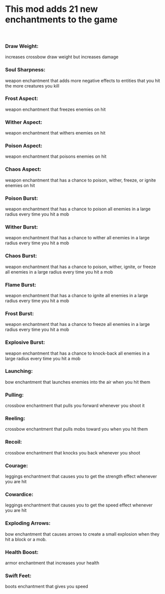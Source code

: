 # This mod adds 21 new enchantments to the game

 

### Draw Weight:

increases crossbow draw weight but increases damage

### Soul Sharpness:

weapon enchantment that adds more negative effects to entities that you hit the more creatures you kill

### Frost Aspect:

weapon enchantment that freezes enemies on hit

### Wither Aspect:

weapon enchantment that withers enemies on hit

### Poison Aspect:

weapon enchantment that poisons enemies on hit

### Chaos Aspect:

weapon enchantment that has a chance to poison, wither, freeze, or ignite enemies on hit

### Poison Burst:

weapon enchantment that has a chance to poison all enemies in a large radius every time you hit a mob

### Wither Burst:

weapon enchantment that has a chance to wither all enemies in a large radius every time you hit a mob

### Chaos Burst:

weapon enchantment that has a chance to poison, wither, ignite, or freeze all enemies in a large radius every time you hit a mob

### Flame Burst:

weapon enchantment that has a chance to ignite all enemies in a large radius every time you hit a mob 

### Frost Burst:

weapon enchantment that has a chance to freeze all enemies in a large radius every time you hit a mob

### Explosive Burst:

weapon enchantment that has a chance to knock-back all enemies in a large radius every time you hit a mob

### Launching:

bow enchantment that launches enemies into the air when you hit them  

### Pulling:

crossbow enchantment that pulls you forward whenever you shoot it

### Reeling:

crossbow enchantment that pulls mobs toward you when you hit them

### Recoil:

crossbow enchantment that knocks you back whenever you shoot

### Courage:

leggings enchantment that causes you to get the strength effect whenever you are hit

### Cowardice:

leggings enchantment that causes you to get the speed effect whenever you are hit

### Exploding Arrows:

bow enchantment that causes arrows to create a small explosion when they hit a block or a mob.

### Health Boost:

armor enchantment that increases your health

### Swift Feet:

boots enchantment that gives you speed
